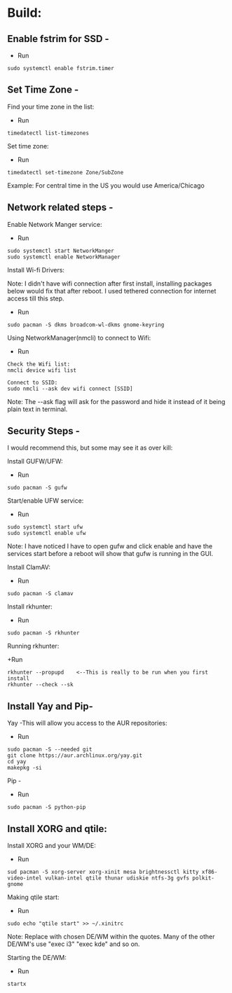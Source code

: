 # Build:

Enable fstrim for SSD -
----

+ Run
```
sudo systemctl enable fstrim.timer
```

Set Time Zone -
---

Find your time zone in the list:

+ Run
```
timedatectl list-timezones
```

Set time zone:

+ Run
```
timedatectl set-timezone Zone/SubZone
```

Example:  For central time in the US you would use America/Chicago

Network related steps -
----

Enable Network Manger service:
+ Run
```
sudo systemctl start NetworkManger
sudo systemctl enable NetworkManager
```
Install Wi-fi Drivers:

Note:
I didn't have wifi connection after first install, installing packages below would fix that after reboot.  I used tethered connection for internet access till this step.

+ Run
```
sudo pacman -S dkms broadcom-wl-dkms gnome-keyring
```

Using NetworkManager(nmcli) to connect to Wifi:

+ Run

```
Check the Wifi list:
nmcli device wifi list

Connect to SSID:
sudo nmcli --ask dev wifi connect [SSID]
```

Note: The --ask flag will ask for the password and hide it instead of it being plain text in terminal.


Security Steps -
----

I would recommend this, but some may see it as over kill:

Install GUFW/UFW:

+ Run
```
sudo pacman -S gufw
```

Start/enable UFW service:

+ Run
```
sudo systemctl start ufw
sudo systemctl enable ufw
```

Note:  I have noticed I have to open gufw and click enable and have the services start before a reboot will show that gufw is running in the GUI.

Install ClamAV:

+ Run
```
sudo pacman -S clamav
```

Install rkhunter:

+ Run
```
sudo pacman -S rkhunter
```

Running rkhunter:

+Run
```
rkhunter --propupd    <--This is really to be run when you first install
rkhunter --check --sk
```



Install Yay and Pip-
----

Yay -This will allow you access to the AUR repositories:

+ Run
```
sudo pacman -S --needed git
git clone https://aur.archlinux.org/yay.git
cd yay
makepkg -si
```

Pip -

+ Run
```
sudo pacman -S python-pip
```

Install XORG and qtile:
---

Install XORG and your WM/DE:

+ Run
```
sud pacman -S xorg-server xorg-xinit mesa brightnessctl kitty xf86-video-intel vulkan-intel qtile thunar udiskie ntfs-3g gvfs polkit-gnome
```

Making qtile start:

+ Run
```
sudo echo "qtile start" >> ~/.xinitrc
```

Note:  Replace with chosen DE/WM within the quotes.  Many of the other DE/WM's use "exec i3" "exec kde" and so on.

Starting the DE/WM:

+ Run
```
startx
```



